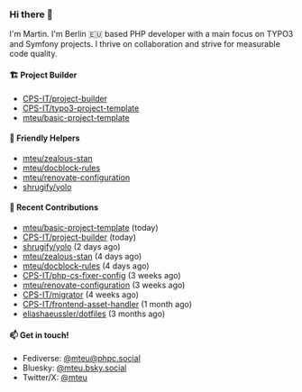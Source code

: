 ### Hi there 👋

I'm Martin. I'm Berlin 🇪🇺 based PHP developer with a main focus on TYPO3 and Symfony projects. I thrive on
collaboration and strive for measurable code quality.

#### 🏗️ Project Builder

- [CPS-IT/project-builder](https://github.com/CPS-IT/project-builder)
- [CPS-IT/typo3-project-template](https://github.com/CPS-IT/typo3-project-template)
- [mteu/basic-project-template](https://github.com/mteu/basic-project-template)

#### 🚜 Friendly Helpers

- [mteu/zealous-stan](https://github.com/mteu/zealous-stan)
- [mteu/docblock-rules](https://github.com/mteu/docblock-rules)
- [mteu/renovate-configuration](https://github.com/mteu/renovate-configuration)
- [shrugify/yolo](https://github.com/shrugify/yolo)

#### 👷 Recent Contributions


- [mteu/basic-project-template](https://github.com/mteu/basic-project-template) (today)
- [CPS-IT/project-builder](https://github.com/CPS-IT/project-builder) (today)
- [shrugify/yolo](https://github.com/shrugify/yolo) (2 days ago)
- [mteu/zealous-stan](https://github.com/mteu/zealous-stan) (4 days ago)
- [mteu/docblock-rules](https://github.com/mteu/docblock-rules) (4 days ago)
- [CPS-IT/php-cs-fixer-config](https://github.com/CPS-IT/php-cs-fixer-config) (3 weeks ago)
- [mteu/renovate-configuration](https://github.com/mteu/renovate-configuration) (3 weeks ago)
- [CPS-IT/migrator](https://github.com/CPS-IT/migrator) (4 weeks ago)
- [CPS-IT/frontend-asset-handler](https://github.com/CPS-IT/frontend-asset-handler) (1 month ago)
- [eliashaeussler/dotfiles](https://github.com/eliashaeussler/dotfiles) (3 months ago)

#### 📫 Get in touch!

- Fediverse: [@mteu@phpc.social](https://phpc.social/@mteu)
- Bluesky: [@mteu.bsky.social](https://bsky.app/profile/mteu.bsky.social)
- Twitter/X: [@mteu](https://x.com/mteu)
